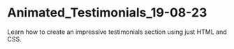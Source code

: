 # Animated_Testimonials_19-08-23
Learn how to create an impressive testimonials section using just HTML and CSS.
